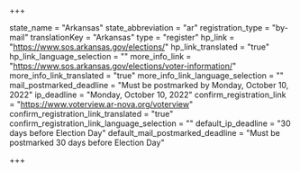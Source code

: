 +++

state_name = "Arkansas"
state_abbreviation = "ar"
registration_type = "by-mail"
translationKey = "Arkansas"
type = "register"
hp_link = "https://www.sos.arkansas.gov/elections/"
hp_link_translated = "true"
hp_link_language_selection = ""
more_info_link = "https://www.sos.arkansas.gov/elections/voter-information/"
more_info_link_translated = "true"
more_info_link_language_selection = ""
mail_postmarked_deadline = "Must be postmarked by Monday, October 10, 2022"
ip_deadline = "Monday, October 10, 2022"
confirm_registration_link = "https://www.voterview.ar-nova.org/voterview"
confirm_registration_link_translated = "true"
confirm_registration_link_language_selection = ""
default_ip_deadline = "30 days before Election Day"
default_mail_postmarked_deadline = "Must be postmarked 30 days before Election Day"

+++